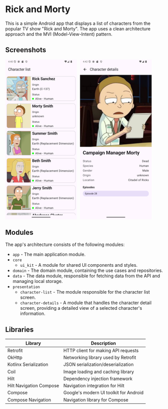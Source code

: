 # Rick and Morty
This is a simple Android app that displays a list of characters from the popular TV show "Rick and Morty". The app uses a clean architecture approach and the MVI (Model-View-Intent) pattern.

## Screenshots
<div style="display: flex; gap: 10px;"> 
  <img src="./screenshots/character_list.png" width="45%" /> 
  <img src="./screenshots/character_details.png" width="45%" /> 
</div>

## Modules
The app's architecture consists of the following modules:
- `app` - The main application module.
- `core`
  - `ui_kit` - A module for shared UI components and styles.
- `domain` - The domain module, containing the use cases and repositories.
- `data` - The data module, responsible for fetching data from the API and managing local storage.
- `presentation`
  - `character-list` - The module responsible for the character list screen.
  - `character-details` - A module that handles the character detail screen, providing a detailed view of a selected character's information.

## Libraries
| Library | Description |
| --- | --- |
| Retrofit | HTTP client for making API requests |
| OkHttp | Networking library used by Retrofit |
| Kotlinx Serialization | JSON serialization/deserialization |
| Coil | Image loading and caching library |
| Hilt | Dependency injection framework |
| Hilt Navigation Compose | Navigation integration for Hilt |
| Compose | Google's modern UI toolkit for Android |
| Compose Navigation | Navigation library for Compose |
